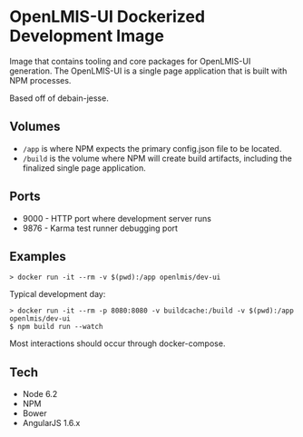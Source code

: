 # OpenLMIS-UI Dockerized Development Image

Image that contains tooling and core packages for OpenLMIS-UI generation. The OpenLMIS-UI is a single page application that is built with NPM processes.

Based off of debain-jesse.

## Volumes

- `/app` is where NPM expects the primary config.json file to be located.
- `/build` is the volume where NPM will create build artifacts, including the finalized single page application.

## Ports

- 9000 - HTTP port where development server runs
- 9876 - Karma test runner debugging port

## Examples

```shell
> docker run -it --rm -v $(pwd):/app openlmis/dev-ui
```

Typical development day:
```shell
> docker run -it --rm -p 8080:8080 -v buildcache:/build -v $(pwd):/app openlmis/dev-ui
$ npm build run --watch
```
Most interactions should occur through docker-compose.

## Tech

- Node 6.2
- NPM
- Bower
- AngularJS 1.6.x

